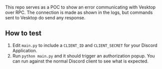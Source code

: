 This repo serves as a POC to show an error communicating with Vesktop over RPC. The connection is made as shown in the logs, but commands sent to Vesktop do send any response.

## How to test
1. Edit `main.py` to include a `CLIENT_ID` and `CLIENT_SECRET` for your Discord Application.
1. Run `python main.py` and it should trigger an authorization popup. You can run against the normal Discord client to see what is expected.

